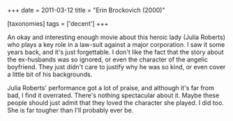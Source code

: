 +++
date = 2011-03-12
title = "Erin Brockovich (2000)"

[taxonomies]
tags = ['decent']
+++

An okay and interesting enough movie about this heroic lady (Julia
Roberts) who plays a key role in a law-suit against a major corporation.
I saw it some years back, and it\'s just forgettable. I don\'t like the
fact that the story about the ex-husbands was so ignored, or even the
character of the angelic boyfriend. They just didn\'t care to justify
why he was so kind, or even cover a little bit of his backgrounds.

Julia Roberts\' performance got a lot of praise, and although it\'s far
from bad, I find it overrated. There\'s nothing spectacular about it.
Maybe these people should just admit that they loved the character she
played. I did too. She is far tougher than I\'ll probably ever be.
